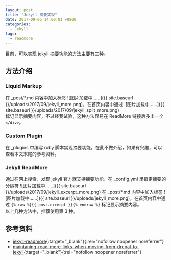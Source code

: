 ```yaml
---
layout: post
title: "Jekyll 摘要实现"
date: 2017-09-05 14:00:01 +0800
categories:
  - Jekyll
tags:
  - readmore
---
```


目前，可以实现 jekyll 摘要功能的方法主要有三种。 
 
## 方法介绍

### Liquid Markup

在 _post/*.md 内容中加入标签 ![图片加载中......]({{ site.baseurl }}/uploads/2017/09/jekyll_more.png)，在首页内容中通过
![图片加载中......]({{ site.baseurl }}/uploads/2017/09/jekyll_split_more.png)  
标记显示摘要内容，不过经我试验，这种方法容易在 ReadMore 链接后多出一个 `</div>`。
  
### Custom Plugin

在 _plugins 中编写 ruby 脚本实现摘要功能。在此不做介绍，如果有兴趣，可以查看本文末尾的参考资料。  
<!-- more -->

### Jekyll ReadMore  

通过在网上搜索，发现 jekyll 官方就支持摘要功能，在 _config.yml 里指定摘要的分隔符 ![图片加载中......]({{ site.baseurl }}/uploads/2017/09/jekyll_excerpt_more.png)  在 _post/*.md 内容中加入标签 ![图片加载中......]({{ site.baseurl }}/uploads/jekyll_more.png)，在首页内容中通过 `{% raw %}{{ post.excerpt }}{% endraw %}` 标记显示摘要内容。  
以上几种方法中，推荐使用第 3 种。

## 参考资料

- [jekyll-readmore](http://www.cnblogs.com/coderzh/p/jekyll-readmore.html){:target="_blank"}{:rel="nofollow noopener noreferrer"}  
- [maintaning-read-more-links-when-moving-from-drupal-to-jekyll](http://danishmujeeb.com/blog/2012/07/maintaning-read-more-links-when-moving-from-drupal-to-jekyll/){:target="_blank"}{:rel="nofollow noopener noreferrer"}  
